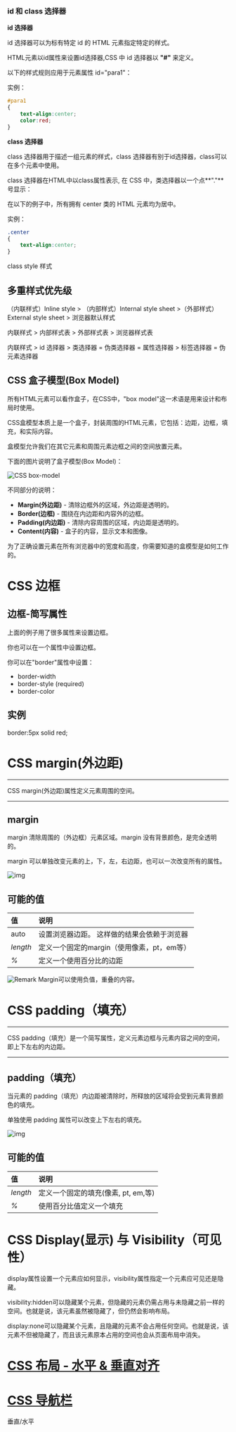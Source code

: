 ### id 和 class 选择器

**id 选择器**

id 选择器可以为标有特定 id 的 HTML 元素指定特定的样式。

HTML元素以id属性来设置id选择器,CSS 中 id 选择器以 **"#"** 来定义。

以下的样式规则应用于元素属性 id="para1"：

实例：

```CSS
#para1
{ 
    text-align:center;
    color:red; 
}
```

**class 选择器**

class 选择器用于描述一组元素的样式，class 选择器有别于id选择器，class可以在多个元素中使用。

class 选择器在HTML中以class属性表示, 在 CSS 中，类选择器以一个点**"."**号显示：

在以下的例子中，所有拥有 center 类的 HTML 元素均为居中。

实例：

```css
.center 
{
    text-align:center;
}
```

class
style 样式



## 多重样式优先级

（内联样式）Inline style > （内部样式）Internal style sheet >（外部样式）External style sheet > 浏览器默认样式

内联样式 > 内部样式表 > 外部样式表 > 浏览器样式表

内联样式 > id 选择器 > 类选择器 = 伪类选择器 = 属性选择器 > 标签选择器 = 伪元素选择器



## CSS 盒子模型(Box Model)

所有HTML元素可以看作盒子，在CSS中，"box model"这一术语是用来设计和布局时使用。

CSS盒模型本质上是一个盒子，封装周围的HTML元素，它包括：边距，边框，填充，和实际内容。

盒模型允许我们在其它元素和周围元素边框之间的空间放置元素。

下面的图片说明了盒子模型(Box Model)：


![CSS box-model](https://www.runoob.com/images/box-model.gif)

不同部分的说明：

- **Margin(外边距)** - 清除边框外的区域，外边距是透明的。
- **Border(边框)** - 围绕在内边距和内容外的边框。
- **Padding(内边距)** - 清除内容周围的区域，内边距是透明的。
- **Content(内容)** - 盒子的内容，显示文本和图像。

为了正确设置元素在所有浏览器中的宽度和高度，你需要知道的盒模型是如何工作的。



# CSS 边框

## 边框-简写属性

上面的例子用了很多属性来设置边框。

你也可以在一个属性中设置边框。

你可以在"border"属性中设置：

- border-width
- border-style (required)
- border-color

## 实例

border:5px solid red;



# CSS margin(外边距)

------

CSS margin(外边距)属性定义元素周围的空间。

------

## margin

margin 清除周围的（外边框）元素区域。margin 没有背景颜色，是完全透明的。

margin 可以单独改变元素的上，下，左，右边距，也可以一次改变所有的属性。

![img](https://www.runoob.com/wp-content/uploads/2013/08/VlwVi.png)

## 可能的值

| 值       | 说明                                        |
| :------- | :------------------------------------------ |
| auto     | 设置浏览器边距。 这样做的结果会依赖于浏览器 |
| *length* | 定义一个固定的margin（使用像素，pt，em等）  |
| *%*      | 定义一个使用百分比的边距                    |

![Remark](https://www.runoob.com/images/lamp.gif) Margin可以使用负值，重叠的内容。



# CSS padding（填充）

------

CSS padding（填充）是一个简写属性，定义元素边框与元素内容之间的空间，即上下左右的内边距。

------

## padding（填充）

当元素的 padding（填充）内边距被清除时，所释放的区域将会受到元素背景颜色的填充。

单独使用 padding 属性可以改变上下左右的填充。

![img](https://www.runoob.com/wp-content/uploads/2013/08/VlwVi.png)

## 可能的值

| 值       | 说明                                |
| :------- | :---------------------------------- |
| *length* | 定义一个固定的填充(像素, pt, em,等) |
| *%*      | 使用百分比值定义一个填充            |



# CSS Display(显示) 与 Visibility（可见性）

display属性设置一个元素应如何显示，visibility属性指定一个元素应可见还是隐藏。

visibility:hidden可以隐藏某个元素，但隐藏的元素仍需占用与未隐藏之前一样的空间。也就是说，该元素虽然被隐藏了，但仍然会影响布局。

display:none可以隐藏某个元素，且隐藏的元素不会占用任何空间。也就是说，该元素不但被隐藏了，而且该元素原本占用的空间也会从页面布局中消失。





# [CSS 布局 - 水平 & 垂直对齐](https://www.runoob.com/css/css-align.html)





# [CSS 导航栏](https://www.runoob.com/css/css-navbar.html)

垂直/水平